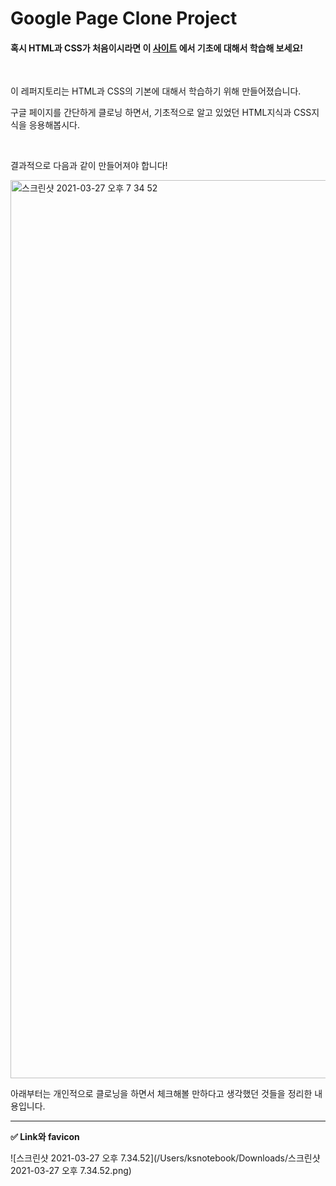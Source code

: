 # Google Page Clone Project



#### 혹시 HTML과 CSS가 처음이시라면 이 <a href="https://github.com/keinn51/Basic_Html_CSS">사이트</a> 에서 기초에 대해서 학습해 보세요!

<br>

이 레퍼지토리는 HTML과 CSS의 기본에 대해서 학습하기 위해 만들어졌습니다.

구글 페이지를 간단하게 클로닝 하면서, 기초적으로 알고 있었던 HTML지식과 CSS지식을 응용해봅시다.

<br>

결과적으로 다음과 같이 만들어져야 합니다!



<img width="1437" alt="스크린샷 2021-03-27 오후 7 34 52" src="https://user-images.githubusercontent.com/79993356/112717992-8147c300-8f33-11eb-9979-6902cc267acc.png">



<br>

아래부터는 개인적으로 클로닝을 하면서 체크해볼 만하다고 생각했던 것들을 정리한 내용입니다.



---



**✅ Link와 favicon**

![스크린샷 2021-03-27 오후 7.34.52](/Users/ksnotebook/Downloads/스크린샷 2021-03-27 오후 7.34.52.png)




